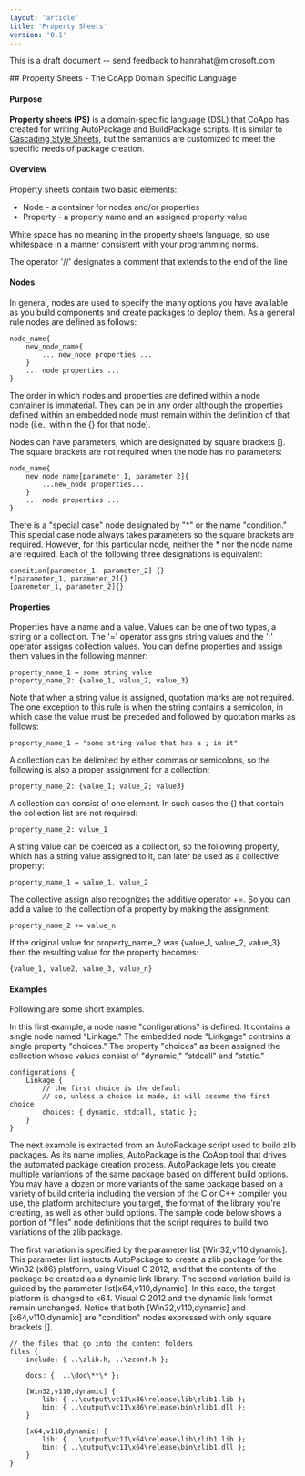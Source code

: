```yaml
---
layout: 'article'
title: 'Property Sheets' 
version: '0.1'
---
```

<div class="alert-message warning">
    <p>This is a draft document -- send feedback to hanrahat@microsoft.com</p>
</div>
## Property Sheets - The CoApp Domain Specific Language

#### Purpose

**Property sheets (PS)** is a domain-specific language (DSL) that CoApp has created for writing AutoPackage and BuildPackage scripts.  It is similar to [Cascading Style Sheets](https://en.wikipedia.org/wiki/Cascading_Style_Sheets), but the semantics are customized to meet the specific needs of package creation.

#### Overview

Property sheets contain two basic elements:

* Node - a container for nodes and/or properties
* Property - a property name and an assigned property value

White space has no meaning in the property sheets language, so use whitespace in a manner consistent with your programming norms.

The operator '//' designates a comment that extends to the end of the line

#### Nodes

In general, nodes are used to specify the many options you have available as you build components and create packages to deploy them.  As a general rule nodes are defined as follows:

	node_name{
		new_node_name{
			... new_node properties ...
		}
		... node properties ...
	}
	
The order in which nodes and properties are defined within a node container is immaterial.  They can be in any order although the properties defined within an embedded node must remain within the definition of that node (i.e., within the {} for that node).

Nodes can have parameters, which are designated by square brackets [].  The square brackets are not required when the node has no parameters:

	node_name{
		new_node_name[parameter_1, parameter_2]{
			...new_node properties...
		}
		... node properties ...
	}
		
There is a "special case" node designated by "*" or the name "condition."  This special case node always takes parameters so the square brackets are required.  However, for this particular node, neither the * nor the node name are required.  Each of the following three designations is equivalent:

	condition[parameter_1, parameter_2] {}
	*[parameter_1, parameter_2]{}
	[paremeter_1, parameter_2]{}

#### Properties
	
Properties have a name and a value.  Values can be one of two types, a string or a collection.  The '=' operator assigns string values and the ':' operator assigns collection values.  You can define properties and assign them values in the following manner:

	property_name_1 = some string value
	property_name_2: {value_1, value_2, value_3}
	
Note that when a string value is assigned, quotation marks are not required.  The one exception to this rule is when the string contains a semicolon, in which case the value must be preceded and followed by quotation marks as follows:

	property_name_1 = "some string value that has a ; in it"
	
A collection can be delimited by either commas or semicolons, so the following is also a proper assignment for a collection:

	property_name_2: {value_1; value_2; value3}
	
A collection can consist of one element.  In such cases the {} that contain the collection list are not required:

	property_name_2: value_1
	
A string value can be coerced as a collection, so the following property, which has a string value assigned to it, can later be used as a collective property:

	property_name_1 = value_1, value_2
	
The collective assign also recognizes the additive operator +=.  So you can add a value to the collection of a property by making the assignment:

	property_name_2 += value_n
	
If the original value for property_name_2 was {value_1, value_2, value_3} then the resulting value for the property becomes:

	{value_1, value2, value_3, value_n}
	

	
#### Examples

Following are some short examples.

In this first example, a node name "configurations" is defined.  It contains a single node named "Linkage."  The embedded node "Linkgage" contrains a single property "choices."  The property "choices" as been assigned the collection whose values consist of "dynamic," "stdcall" and "static."

	configurations {
		Linkage {
			// the first choice is the default
			// so, unless a choice is made, it will assume the first choice
			choices: { dynamic, stdcall, static };
		}
	}
	
The next example is extracted from an AutoPackage script used to build zlib packages.  As its name implies, AutoPackage is the CoApp tool that drives the automated package creation process.  AutoPackage lets you create multiple variantions of the same package based on different build options.  You may have a dozen or more variants of the same package based on a variety of build criteria including the version of the C or C++ compiler you use, the platform architecture you target, the format of the library you're creating, as well as other build options.  The sample code below shows a portion of "files" node definitions that the script requires to build two variations of the zlib package.

The first variation is specified by the parameter list [Win32,v110,dynamic]. This parameter list instucts AutoPackage to create a zlib package for the Win32 (x86) platform, using Visual C 2012, and that the contents of the package be created as a dynamic link library.  The second variation build is guided by the parameter list[x64,v110,dynamic].  In this case, the target platform is changed to x64.  Visual C 2012 and the dynamic link format remain unchanged.  Notice that both [Win32,v110,dynamic] and [x64,v110,dynamic] are "condition" nodes expressed with only square brackets []. 

    // the files that go into the content folders
    files {
        include: { ..\zlib.h, ..\zconf.h };

        docs: {  ..\doc\**\* };

        [Win32,v110,dynamic] { 
            lib: { ..\output\vc11\x86\release\lib\zlib1.lib };
            bin: { ..\output\vc11\x86\release\bin\zlib1.dll };
        }

        [x64,v110,dynamic] {
            lib: { ..\output\vc11\x64\release\lib\zlib1.lib };
            bin: { ..\output\vc11\x64\release\bin\zlib1.dll };
        }
	}




<!----------------------------------------------------------------------------------
#### Command Line Help

``` text
Outercurve Foundation XXXX Version 1.1.1.1 for x64
Copyright (c) Garrett Serack, CoApp Contributors 2010-2011. All rights reserved
CoApp xxxxx
-------------------------------------------------------------------------------

Usage:
-------

xxxx [options] 

    Options:
    --------
    «--help«/reference/cli.html#help»                      this help 
    «--nologo«/reference/cli.html#nologo»                    don't display the logo
    «--load-config=<file>«/reference/cli.html#loadconfig»        loads configuration from <file>
    «--verbose«/reference/cli.html#verbose»                   prints verbose messages

```

### Option [foo](!foo) 
----------------------------------------------------------------------------------------->